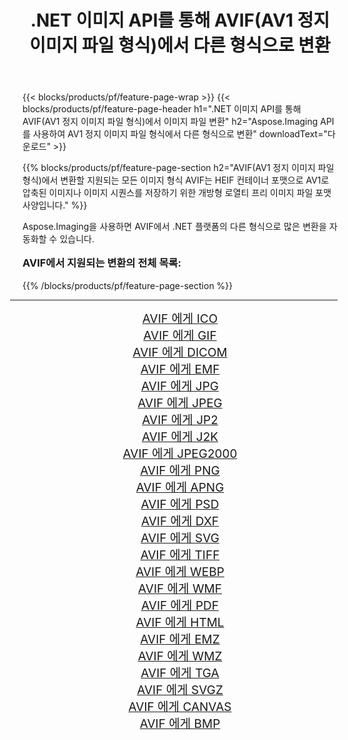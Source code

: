 ﻿---
title: .NET 이미지 API를 통해 AVIF(AV1 정지 이미지 파일 형식)에서 다른 형식으로 변환 
weight: 3920
url: /ko/net/conversion/from/avif/ 
lang: ko
langdirlevel: 2
locales: zh-hans,ja,it,ru,de,es,fr,nl,id,lt,pl,pt,vi,tr,ko,zh-hant,ar,hi,th,sv,cs,uk,he
description: Aspose.Imaging을 사용하면 AVIF(AV1 정지 이미지 파일 형식) 에서 다른 형식으로 쉽게 변환할 수 있습니다.
---

{{< blocks/products/pf/feature-page-wrap >}}
{{< blocks/products/pf/feature-page-header h1=".NET 이미지 API를 통해 AVIF(AV1 정지 이미지 파일 형식)에서 이미지 파일 변환" h2="Aspose.Imaging API를 사용하여 AV1 정지 이미지 파일 형식에서 다른 형식으로 변환" downloadText="다운로드" >}}


{{% blocks/products/pf/feature-page-section  h2="AVIF(AV1 정지 이미지 파일 형식)에서 변환할 지원되는 모든 이미지 형식 AVIF는 HEIF 컨테이너 포맷으로 AV1로 압축된 이미지나 이미지 시퀀스를 저장하기 위한 개방형 로열티 프리 이미지 파일 포맷 사양입니다." %}}
<p align=justify>Aspose.Imaging을 사용하면 AVIF에서 .NET 플랫폼의 다른 형식으로 많은 변환을 자동화할 수 있습니다.</p>
<h3 style="margin-top:16px;">
AVIF에서 지원되는 변환의 전체 목록:
</h3>
{{% /blocks/products/pf/feature-page-section %}}
<div class="container-fluid productfamilypage bg-gray">
    <div class="convertypes bg-gray agp-content section">
        <div class="container">
		<hr style="margin-left:-20px;"/>
		<div class="row other-converters" style="gap: 10px;font-size: 19px;text-align:center;">
		    <div class='col-md-3 other-converter remove-lp remove-rp'><a href="/imaging/ko/net/conversion/avif-to-ico/" style="padding:15px;">AVIF 에게 ICO</a></div><div class='col-md-3 other-converter remove-lp remove-rp'><a href="/imaging/ko/net/conversion/avif-to-gif/" style="padding:15px;">AVIF 에게 GIF</a></div><div class='col-md-3 other-converter remove-lp remove-rp'><a href="/imaging/ko/net/conversion/avif-to-dicom/" style="padding:15px;">AVIF 에게 DICOM</a></div><div class='col-md-3 other-converter remove-lp remove-rp'><a href="/imaging/ko/net/conversion/avif-to-emf/" style="padding:15px;">AVIF 에게 EMF</a></div><div class='col-md-3 other-converter remove-lp remove-rp'><a href="/imaging/ko/net/conversion/avif-to-jpg/" style="padding:15px;">AVIF 에게 JPG</a></div><div class='col-md-3 other-converter remove-lp remove-rp'><a href="/imaging/ko/net/conversion/avif-to-jpeg/" style="padding:15px;">AVIF 에게 JPEG</a></div><div class='col-md-3 other-converter remove-lp remove-rp'><a href="/imaging/ko/net/conversion/avif-to-jp2/" style="padding:15px;">AVIF 에게 JP2</a></div><div class='col-md-3 other-converter remove-lp remove-rp'><a href="/imaging/ko/net/conversion/avif-to-j2k/" style="padding:15px;">AVIF 에게 J2K</a></div><div class='col-md-3 other-converter remove-lp remove-rp'><a href="/imaging/ko/net/conversion/avif-to-jpeg2000/" style="padding:15px;">AVIF 에게 JPEG2000</a></div><div class='col-md-3 other-converter remove-lp remove-rp'><a href="/imaging/ko/net/conversion/avif-to-png/" style="padding:15px;">AVIF 에게 PNG</a></div><div class='col-md-3 other-converter remove-lp remove-rp'><a href="/imaging/ko/net/conversion/avif-to-apng/" style="padding:15px;">AVIF 에게 APNG</a></div><div class='col-md-3 other-converter remove-lp remove-rp'><a href="/imaging/ko/net/conversion/avif-to-psd/" style="padding:15px;">AVIF 에게 PSD</a></div><div class='col-md-3 other-converter remove-lp remove-rp'><a href="/imaging/ko/net/conversion/avif-to-dxf/" style="padding:15px;">AVIF 에게 DXF</a></div><div class='col-md-3 other-converter remove-lp remove-rp'><a href="/imaging/ko/net/conversion/avif-to-svg/" style="padding:15px;">AVIF 에게 SVG</a></div><div class='col-md-3 other-converter remove-lp remove-rp'><a href="/imaging/ko/net/conversion/avif-to-tiff/" style="padding:15px;">AVIF 에게 TIFF</a></div><div class='col-md-3 other-converter remove-lp remove-rp'><a href="/imaging/ko/net/conversion/avif-to-webp/" style="padding:15px;">AVIF 에게 WEBP</a></div><div class='col-md-3 other-converter remove-lp remove-rp'><a href="/imaging/ko/net/conversion/avif-to-wmf/" style="padding:15px;">AVIF 에게 WMF</a></div><div class='col-md-3 other-converter remove-lp remove-rp'><a href="/imaging/ko/net/conversion/avif-to-pdf/" style="padding:15px;">AVIF 에게 PDF</a></div><div class='col-md-3 other-converter remove-lp remove-rp'><a href="/imaging/ko/net/conversion/avif-to-html/" style="padding:15px;">AVIF 에게 HTML</a></div><div class='col-md-3 other-converter remove-lp remove-rp'><a href="/imaging/ko/net/conversion/avif-to-emz/" style="padding:15px;">AVIF 에게 EMZ</a></div><div class='col-md-3 other-converter remove-lp remove-rp'><a href="/imaging/ko/net/conversion/avif-to-wmz/" style="padding:15px;">AVIF 에게 WMZ</a></div><div class='col-md-3 other-converter remove-lp remove-rp'><a href="/imaging/ko/net/conversion/avif-to-tga/" style="padding:15px;">AVIF 에게 TGA</a></div><div class='col-md-3 other-converter remove-lp remove-rp'><a href="/imaging/ko/net/conversion/avif-to-svgz/" style="padding:15px;">AVIF 에게 SVGZ</a></div><div class='col-md-3 other-converter remove-lp remove-rp'><a href="/imaging/ko/net/conversion/avif-to-canvas/" style="padding:15px;">AVIF 에게 CANVAS</a></div><div class='col-md-3 other-converter remove-lp remove-rp'><a href="/imaging/ko/net/conversion/avif-to-bmp/" style="padding:15px;">AVIF 에게 BMP</a></div>
                </div>
        </div>
    </div>
</div>
<br/>

